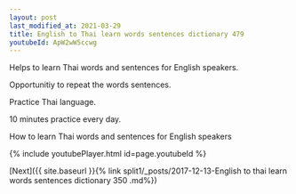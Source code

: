 ```yaml
---
layout: post
last_modified_at: 2021-03-29
title: English to Thai learn words sentences dictionary 479 
youtubeId: ApW2wW5ccwg
---
```

 
 
Helps to learn Thai words and sentences for English speakers.

Opportunitiy to repeat the words sentences. 

Practice Thai language. 
 
10 minutes practice every day. 
 
How to learn Thai words and sentences for English speakers 
 
{% include youtubePlayer.html id=page.youtubeId %}
 
 
[Next]({{ site.baseurl }}{% link  split1/_posts/2017-12-13-English to thai learn words sentences dictionary 350 .md%})
 
